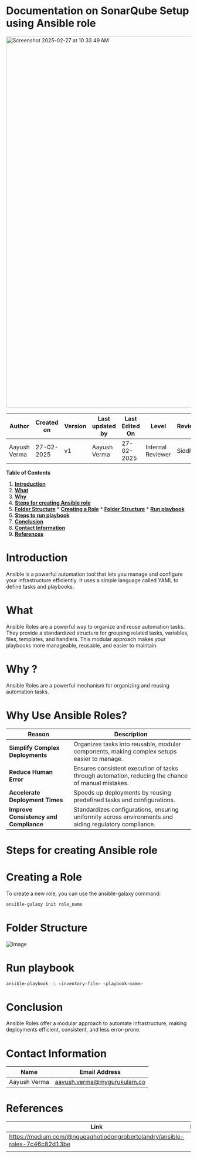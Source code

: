 # Documentation on SonarQube Setup using Ansible role

<img width="1009" alt="Screenshot 2025-02-27 at 10 33 49 AM" src="https://github.com/user-attachments/assets/893aad70-ea79-4821-b06f-4c97306c3837" />


| **Author** | **Created on** | **Version** | **Last updated by**|**Last Edited On**|**Level** |**Reviewer** |
|------------|---------------------------|-------------|----------------|-----|-------------|-------------|
| Aayush Verma|   27-02-2025              | v1          | Aayush Verma   | 27-02-2025   |  Internal Reviewer | Siddharth |


**Table of Contents**

1. [**Introduction**](#introduction)
2. [**What**](#what)
3. [**Why**](#why)
4. [**Steps for creating Ansible role**](#Steps-for-creating-ansible-role)
5. [**Folder Structure**](#folder-structure)
         * [**Creating a Role**](#creating-a-role)
         * [**Folder Structure**](#folder-strucyure)
         * [**Run playbook**](#run-playbook)
5. [**Steps to run playbook**](#steps-to-run-playbook)
8. [**Conclusion**](#conclusion)
9. [**Contact Information**](#contact-information)
10. [**References**](#references)

# Introduction
Ansible is a powerful automation tool that lets you manage and configure your infrastructure efficiently. It uses a simple language called YAML to define tasks and playbooks.

# What 
Ansible Roles are a powerful way to organize and reuse automation tasks. They provide a standardized structure for grouping related tasks, variables, files, templates, and handlers. This modular approach makes your playbooks more manageable, reusable, and easier to maintain.


# Why ?
Ansible Roles are a powerful mechanism for organizing and reusing automation tasks.

# Why Use Ansible Roles?

| **Reason**                     | **Description**                                                                                       |
|--------------------------------|-------------------------------------------------------------------------------------------------------|
| **Simplify Complex Deployments** | Organizes tasks into reusable, modular components, making complex setups easier to manage.           |
| **Reduce Human Error**           | Ensures consistent execution of tasks through automation, reducing the chance of manual mistakes.     |
| **Accelerate Deployment Times**  | Speeds up deployments by reusing predefined tasks and configurations.                                |
| **Improve Consistency and Compliance** | Standardizes configurations, ensuring uniformity across environments and aiding regulatory compliance. |


# Steps for creating Ansible role

# Creating a Role

To create a new role, you can use the ansible-galaxy command:

``` sh
ansible-galaxy init role_name 
```


# Folder Structure

![image](https://github.com/user-attachments/assets/3424fd07-fd9b-464c-a0c3-c3dd526eb823)


# Run playbook

``` sh
ansible-playbook -i <inventory-file> <playbook-name>
```

# Conclusion
Ansible Roles offer a modular approach to automate infrastructure, making deployments efficient, consistent, and less error-prone.



#  Contact Information


| **Name**       | **Email Address**        |
|----------------|--------------------------|
| Aayush Verma   | <aayush.verma@mygurukulam.co> |


# References

| **Link** | **Description** |
|------------------------------------------------------|------------------|
| https://medium.com/@ngueaghotiodongrobertolandry/ansible-roles-7c46c82d13be |  |
| | |
